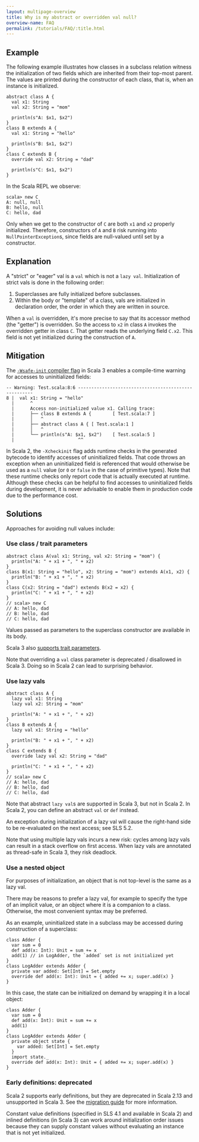 ```yaml
---
layout: multipage-overview
title: Why is my abstract or overridden val null?
overview-name: FAQ
permalink: /tutorials/FAQ/:title.html
---
```


## Example

The following example illustrates how classes in a subclass relation
witness the initialization of two fields which are inherited from
their top-most parent. The values are printed during the constructor
of each class, that is, when an instance is initialized.

    abstract class A {
      val x1: String
      val x2: String = "mom"

      println(s"A: $x1, $x2")
    }
    class B extends A {
      val x1: String = "hello"

      println(s"B: $x1, $x2")
    }
    class C extends B {
      override val x2: String = "dad"

      println(s"C: $x1, $x2")
    }

In the Scala REPL we observe:

    scala> new C
    A: null, null
    B: hello, null
    C: hello, dad

Only when we get to the constructor of `C` are both `x1` and `x2` properly initialized.
Therefore, constructors of `A` and `B` risk running into `NullPointerException`s,
since fields are null-valued until set by a constructor.

## Explanation

A "strict" or "eager" val is a `val` which is not a `lazy val`.
Initialization of strict vals is done in the following order:

1. Superclasses are fully initialized before subclasses.
2. Within the body or "template" of a class, vals are initialized in declaration order,
   the order in which they are written in source.

When a `val` is overridden, it's more precise to say that its accessor method (the "getter") is overridden.
So the access to `x2` in class `A` invokes the overridden getter in class `C`.
That getter reads the underlying field `C.x2`.
This field is not yet initialized during the construction of `A`.

## Mitigation

The [`-Wsafe-init` compiler flag](https://docs.scala-lang.org/scala3/reference/other-new-features/safe-initialization.html)
in Scala 3 enables a compile-time warning for accesses to uninitialized fields:

    -- Warning: Test.scala:8:6 -----------------------------------------------------
    8 |  val x1: String = "hello"
      |      ^
      |      Access non-initialized value x1. Calling trace:
      |      ├── class B extends A {        [ Test.scala:7 ]
      |      │   ^
      |      ├── abstract class A { [ Test.scala:1 ]
      |      │   ^
      |      └── println(s"A: $x1, $x2")    [ Test.scala:5 ]
      |                        ^^

In Scala 2, the `-Xcheckinit` flag adds runtime checks in the generated bytecode to identify accesses of uninitialized fields.
That code throws an exception when an uninitialized field is referenced
that would otherwise be used as a `null` value (or `0` or `false` in the case of primitive types).
Note that these runtime checks only report code that is actually executed at runtime.
Although these checks can be helpful to find accesses to uninitialized fields during development,
it is never advisable to enable them in production code due to the performance cost.

## Solutions

Approaches for avoiding null values include:

### Use class / trait parameters

    abstract class A(val x1: String, val x2: String = "mom") {
      println("A: " + x1 + ", " + x2)
    }
    class B(x1: String = "hello", x2: String = "mom") extends A(x1, x2) {
      println("B: " + x1 + ", " + x2)
    }
    class C(x2: String = "dad") extends B(x2 = x2) {
      println("C: " + x1 + ", " + x2)
    }
    // scala> new C
    // A: hello, dad
    // B: hello, dad
    // C: hello, dad

Values passed as parameters to the superclass constructor are available in its body.

Scala 3 also [supports trait parameters](https://docs.scala-lang.org/scala3/reference/other-new-features/trait-parameters.html).

Note that overriding a `val` class parameter is deprecated / disallowed in Scala 3.
Doing so in Scala 2 can lead to surprising behavior.

### Use lazy vals

    abstract class A {
      lazy val x1: String
      lazy val x2: String = "mom"

      println("A: " + x1 + ", " + x2)
    }
    class B extends A {
      lazy val x1: String = "hello"

      println("B: " + x1 + ", " + x2)
    }
    class C extends B {
      override lazy val x2: String = "dad"

      println("C: " + x1 + ", " + x2)
    }
    // scala> new C
    // A: hello, dad
    // B: hello, dad
    // C: hello, dad

Note that abstract `lazy val`s are supported in Scala 3, but not in Scala 2.
In Scala 2, you can define an abstract `val` or `def` instead.

An exception during initialization of a lazy val will cause the right-hand side to be re-evaluated on the next access; see SLS 5.2.

Note that using multiple lazy vals incurs a new risk: cycles among lazy vals can result in a stack overflow on first access.
When lazy vals are annotated as thread-safe in Scala 3, they risk deadlock.

### Use a nested object

For purposes of initialization, an object that is not top-level is the same as a lazy val.

There may be reasons to prefer a lazy val, for example to specify the type of an implicit value,
or an object where it is a companion to a class. Otherwise, the most convenient syntax may be preferred.

As an example, uninitialized state in a subclass may be accessed during construction of a superclass:

    class Adder {
      var sum = 0
      def add(x: Int): Unit = sum += x
      add(1) // in LogAdder, the `added` set is not initialized yet
    }
    class LogAdder extends Adder {
      private var added: Set[Int] = Set.empty
      override def add(x: Int): Unit = { added += x; super.add(x) }
    }

In this case, the state can be initialized on demand by wrapping it in a local object:

    class Adder {
      var sum = 0
      def add(x: Int): Unit = sum += x
      add(1)
    }
    class LogAdder extends Adder {
      private object state {
        var added: Set[Int] = Set.empty
      }
      import state._
      override def add(x: Int): Unit = { added += x; super.add(x) }
    }

### Early definitions: deprecated

Scala 2 supports early definitions, but they are deprecated in Scala 2.13 and unsupported in Scala 3.
See the [migration guide](https://docs.scala-lang.org/scala3/guides/migration/incompat-dropped-features.html#early-initializer) for more information.

Constant value definitions (specified in SLS 4.1 and available in Scala 2)
and inlined definitions (in Scala 3) can work around initialization order issues
because they can supply constant values without evaluating an instance that is not yet initialized.

